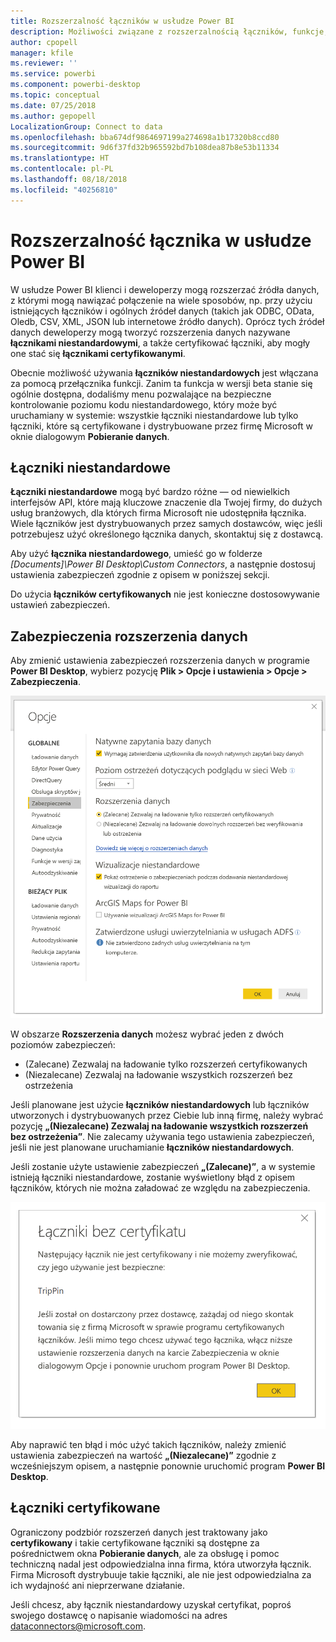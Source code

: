 ```yaml
---
title: Rozszerzalność łączników w usłudze Power BI
description: Możliwości związane z rozszerzalnością łączników, funkcje, ustawienia zabezpieczeń i łączniki certyfikowane
author: cpopell
manager: kfile
ms.reviewer: ''
ms.service: powerbi
ms.component: powerbi-desktop
ms.topic: conceptual
ms.date: 07/25/2018
ms.author: gepopell
LocalizationGroup: Connect to data
ms.openlocfilehash: bba674df9864697199a274698a1b17320b8ccd80
ms.sourcegitcommit: 9d6f37fd32b965592bd7b108dea87b8e53b11334
ms.translationtype: HT
ms.contentlocale: pl-PL
ms.lasthandoff: 08/18/2018
ms.locfileid: "40256810"
---
```

# <a name="connector-extensibility-in-power-bi"></a>Rozszerzalność łącznika w usłudze Power BI

W usłudze Power BI klienci i deweloperzy mogą rozszerzać źródła danych, z którymi mogą nawiązać połączenie na wiele sposobów, np. przy użyciu istniejących łączników i ogólnych źródeł danych (takich jak ODBC, OData, Oledb, CSV, XML, JSON lub internetowe źródło danych). Oprócz tych źródeł danych deweloperzy mogą tworzyć rozszerzenia danych nazywane **łącznikami niestandardowymi**, a także certyfikować łączniki, aby mogły one stać się **łącznikami certyfikowanymi**.

Obecnie możliwość używania **łączników niestandardowych** jest włączana za pomocą przełącznika funkcji. Zanim ta funkcja w wersji beta stanie się ogólnie dostępna, dodaliśmy menu pozwalające na bezpieczne kontrolowanie poziomu kodu niestandardowego, który może być uruchamiany w systemie: wszystkie łączniki niestandardowe lub tylko łączniki, które są certyfikowane i dystrybuowane przez firmę Microsoft w oknie dialogowym **Pobieranie danych**.

## <a name="custom-connectors"></a>Łączniki niestandardowe

**Łączniki niestandardowe** mogą być bardzo różne — od niewielkich interfejsów API, które mają kluczowe znaczenie dla Twojej firmy, do dużych usług branżowych, dla których firma Microsoft nie udostępniła łącznika. Wiele łączników jest dystrybuowanych przez samych dostawców, więc jeśli potrzebujesz użyć określonego łącznika danych, skontaktuj się z dostawcą.

Aby użyć **łącznika niestandardowego**, umieść go w folderze *\[Documents]\\Power BI Desktop\\Custom Connectors*, a następnie dostosuj ustawienia zabezpieczeń zgodnie z opisem w poniższej sekcji.

Do użycia **łączników certyfikowanych** nie jest konieczne dostosowywanie ustawień zabezpieczeń.

## <a name="data-extension-security"></a>Zabezpieczenia rozszerzenia danych

Aby zmienić ustawienia zabezpieczeń rozszerzenia danych w programie **Power BI Desktop**, wybierz pozycję **Plik > Opcje i ustawienia > Opcje > Zabezpieczenia**.

![Kontrolowanie, czy ma być możliwe ładowanie łączników niestandardowych za pomocą opcji zabezpieczeń rozszerzenia danych](media/desktop-connector-extensibility/data-extension-security-1.png)

W obszarze **Rozszerzenia danych** możesz wybrać jeden z dwóch poziomów zabezpieczeń:

* (Zalecane) Zezwalaj na ładowanie tylko rozszerzeń certyfikowanych
* (Niezalecane) Zezwalaj na ładowanie wszystkich rozszerzeń bez ostrzeżenia

Jeśli planowane jest użycie **łączników niestandardowych** lub łączników utworzonych i dystrybuowanych przez Ciebie lub inną firmę, należy wybrać pozycję **„(Niezalecane) Zezwalaj na ładowanie wszystkich rozszerzeń bez ostrzeżenia”**. Nie zalecamy używania tego ustawienia zabezpieczeń, jeśli nie jest planowane uruchamianie **łączników niestandardowych**.

Jeśli zostanie użyte ustawienie zabezpieczeń **„(Zalecane)”**, a w systemie istnieją łączniki niestandardowe, zostanie wyświetlony błąd z opisem łączników, których nie można załadować ze względu na zabezpieczenia.

![W oknie dialogowym zostaną opisane łączniki niestandardowe, których nie można załadować z powodu ustawień zabezpieczeń (w tym przypadku jest to łącznik TripPin)](media/desktop-connector-extensibility/data-extension-security-2.png)

Aby naprawić ten błąd i móc użyć takich łączników, należy zmienić ustawienia zabezpieczeń na wartość **„(Niezalecane)”** zgodnie z wcześniejszym opisem, a następnie ponownie uruchomić program **Power BI Desktop**.

## <a name="certified-connectors"></a>Łączniki certyfikowane

Ograniczony podzbiór rozszerzeń danych jest traktowany jako **certyfikowany** i takie certyfikowane łączniki są dostępne za pośrednictwem okna **Pobieranie danych**, ale za obsługę i pomoc techniczną nadal jest odpowiedzialna inna firma, która utworzyła łącznik. Firma Microsoft dystrybuuje takie łączniki, ale nie jest odpowiedzialna za ich wydajność ani nieprzerwane działanie.

Jeśli chcesz, aby łącznik niestandardowy uzyskał certyfikat, poproś swojego dostawcę o napisanie wiadomości na adres dataconnectors@microsoft.com.
